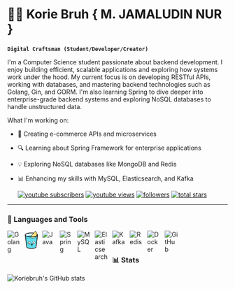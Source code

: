 # 🏄‍♂️ Korie Bruh   { M. JAMALUDIN NUR }

**`Digital Craftsman (Student/Developer/Creator)`**

I'm a Computer Science student passionate about backend development. I enjoy building efficient, scalable applications and exploring how systems work under the hood. My current focus is on developing RESTful APIs, working with databases, and mastering backend technologies such as Golang, Gin, and GORM. I'm also learning Spring to dive deeper into enterprise-grade backend systems and exploring NoSQL databases to handle unstructured data.

What I'm working on:
- 🚀 Creating e-commerce APIs and microservices
- 🔍 Learning about Spring Framework for enterprise applications
- 💡 Exploring NoSQL databases like MongoDB and Redis
- 📊 Enhancing my skills with MySQL, Elasticsearch, and Kafka

  <p align="left">
      <a href="https://www.youtube.com/c/koriebruh?sub_confirmation=1">
         <img alt="youtube subscribers" title="Subscribe to my YouTube channel" src="https://custom-icon-badges.demolab.com/youtube/channel/subscribers/UC2WHjPDvbE6O328n17ZGcfg?color=%23E05D44&label=SUBSCRIBE&logo=video&logoColor=white&style=for-the-badge&labelColor=CE4630"/></a> 
      <a href="https://www.youtube.com/c/koriebruh">
         <img alt="youtube views" title="YouTube views" src="https://custom-icon-badges.demolab.com/youtube/channel/views/UC2WHjPDvbE6O328n17ZGcfg?color=%23E1AD0E&logo=eye&logoColor=white&style=for-the-badge&labelColor=C79600"/></a> 
      <a href="https://github.com/koriebruh?tab=followers">
         <img alt="followers" title="Follow me on Github" src="https://custom-icon-badges.demolab.com/github/followers/koriebruh?color=236ad3&labelColor=1155ba&style=for-the-badge&logo=person-add&label=Follow&logoColor=white"/></a>
      <a href="https://github.com/koriebruh?tab=repositories&sort=stargazers">
         <img alt="total stars" title="Total stars on GitHub" src="https://custom-icon-badges.demolab.com/github/stars/koriebruh?color=55960c&style=for-the-badge&labelColor=488207&logo=star"/></a>
 </p>


---

### 🧰 Languages and Tools

<img align="left" alt="Golang" width="30px" style="padding-right:10px;" src="https://cdn.jsdelivr.net/gh/devicons/devicon/icons/go/go-original.svg" />
<img align="left" alt="Gin-Gonic" width="30px" style="padding-right:10px;" src="https://raw.githubusercontent.com/gin-gonic/logo/master/color.png" />
<img align="left" alt="Java" width="30px" style="padding-right:10px;" src="https://cdn.jsdelivr.net/gh/devicons/devicon/icons/java/java-original.svg" />
<img align="left" alt="Spring" width="30px" style="padding-right:10px;" src="https://cdn.jsdelivr.net/gh/devicons/devicon/icons/spring/spring-original.svg" />
<img align="left" alt="MySQL" width="30px" style="padding-right:10px;" src="https://cdn.jsdelivr.net/gh/devicons/devicon/icons/mysql/mysql-original.svg" />
<img align="left" alt="Elasticsearch" width="30px" style="padding-right:10px;" src="https://cdn.jsdelivr.net/gh/devicons/devicon/icons/elasticsearch/elasticsearch-original.svg" />
<img align="left" alt="Kafka" width="30px" style="padding-right:10px;" src="https://cdn.jsdelivr.net/gh/devicons/devicon/icons/apachekafka/apachekafka-original.svg" />
<img align="left" alt="Redis" width="30px" style="padding-right:10px;" src="https://cdn.jsdelivr.net/gh/devicons/devicon/icons/redis/redis-original.svg" />
<img align="left" alt="Docker" width="30px" style="padding-right:10px;" src="https://cdn.jsdelivr.net/gh/devicons/devicon/icons/docker/docker-original.svg" />
<img align="left" alt="GitHub" width="30px" style="padding-right:10px;" src="https://cdn.jsdelivr.net/gh/devicons/devicon/icons/github/github-original.svg" />
<br />



#

### 📊 Stats

![Koriebruh's GitHub stats](https://github-readme-stats.vercel.app/api?username=koriebruh&show_icons=true&theme=gruvbox)


<!-- ![GitHub Streak](https://streak-stats.demolab.com?user=ForrestKnight&theme=gruvbox&border_radius=4.5) -->

#

